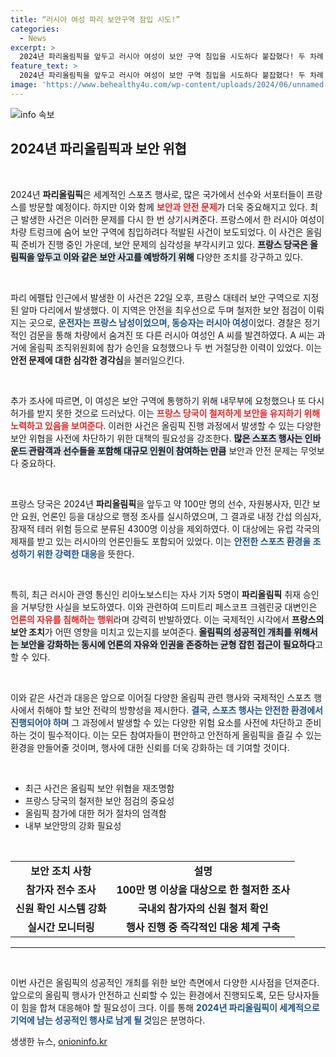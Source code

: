 ```yaml
---
title: “러시아 여성 파리 보안구역 잠입 시도!”
categories:
  - News
excerpt: >
  2024년 파리올림픽을 앞두고 러시아 여성이 보안 구역 침입을 시도하다 붙잡혔다! 두 차례 참가 요청이 거부된 그녀의 충격적인 행동에 경악한 프랑스 당국의 대응은? 클릭해서 자세한 내용을 확인하세요!
feature_text: >
  2024년 파리올림픽을 앞두고 러시아 여성이 보안 구역 침입을 시도하다 붙잡혔다! 두 차례 참가 요청이 거부된 그녀의 충격적인 행동에 경악한 프랑스 당국의 대응은? 클릭해서 자세한 내용을 확인하세요!
image: 'https://www.behealthy4u.com/wp-content/uploads/2024/06/unnamed-file.png'
---
```


<p><img src="https://www.behealthy4u.com/wp-content/uploads/2024/06/unnamed-file.png" alt="info 속보" /></p>

<h2 data-ke-size="size26">2024년 파리올림픽과 보안 위협</h2>

<p data-ke-size="size16">&nbsp;</p>

<p>2024년 <b>파리올림픽</b>은 세계적인 스포츠 행사로, 많은 국가에서 선수와 서포터들이 프랑스를 방문할 예정이다. 하지만 이와 함께 <b><span style="color: #ee2323;">보안과 안전 문제</span></b>가 더욱 중요해지고 있다. 최근 발생한 사건은 이러한 문제를 다시 한 번 상기시켜준다. 프랑스에서 한 러시아 여성이 차량 트렁크에 숨어 보안 구역에 침입하려다 적발된 사건이 보도되었다. 이 사건은 올림픽 준비가 진행 중인 가운데, 보안 문제의 심각성을 부각시키고 있다. <b><span style="background-color: #21538527;">프랑스 당국은 올림픽을 앞두고 이와 같은 보안 사고를 예방하기 위해</span></b> 다양한 조치를 강구하고 있다. </p>

<p data-ke-size="size16">&nbsp;</p>

<p>파리 에펠탑 인근에서 발생한 이 사건은 22일 오후, 프랑스 대테러 보안 구역으로 지정된 알마 다리에서 발생했다. 이 지역은 안전을 최우선으로 두며 철저한 보안 점검이 이뤄지는 곳으로, <b><span style="color: #1a5490;">운전자는 프랑스 남성이었으며, 동승자는 러시아 여성</span></b>이었다. 경찰은 정기적인 검문을 통해 차량에서 숨겨진 또 다른 러시아 여성인 A 씨를 발견하였다. A 씨는 과거에 올림픽 조직위원회에 참가 승인을 요청했으나 두 번 거절당한 이력이 있었다.  이는 <b>안전 문제에 대한 심각한 경각심</b>을 불러일으킨다.</p>

<p data-ke-size="size16">&nbsp;</p>

<p>추가 조사에 따르면, 이 여성은 보안 구역에 통행하기 위해 내무부에 요청했으나 또 다시 허가를 받지 못한 것으로 드러났다. 이는 <b><span style="color: #ee2323;">프랑스 당국이 철저하게 보안을 유지하기 위해 노력하고 있음을 보여준다</span></b>. 이러한 사건은 올림픽 진행 과정에서 발생할 수 있는 다양한 보안 위협을 사전에 차단하기 위한 대책의 필요성을 강조한다. <b><span style="background-color: #21538527;">많은 스포츠 행사는 인바운드 관람객과 선수들을 포함해 대규모 인원이 참여하는 만큼</span></b> 보안과 안전 문제는 무엇보다 중요하다. </p>

<p data-ke-size="size16">&nbsp;</p>

<p>프랑스 당국은 2024년 <b>파리올림픽</b>을 앞두고 약 100만 명의 선수, 자원봉사자, 민간 보안 요원, 언론인 등을 대상으로 행정 조사를 실시하였으며, 그 결과로 내정 간섭 의심자, 잠재적 테러 위험 등으로 분류된 4300명 이상을 제외하였다. 이 대상에는 유럽 각국의 제재를 받고 있는 러시아의 언론인들도 포함되어 있었다. 이는 <b><span style="color: #1a5490;">안전한 스포츠 환경을 조성하기 위한 강력한 대응</span></b>을 뜻한다. </p>

<p data-ke-size="size16">&nbsp;</p>

<p>특히, 최근 러시아 관영 통신인 리아노보스티는 자사 기자 5명이 <b>파리올림픽</b> 취재 승인을 거부당한 사실을 보도하였다. 이와 관련하여 드미트리 페스코프 크렘린궁 대변인은 <b><span style="color: #ee2323;">언론의 자유를 침해하는 행위</span></b>라며 강력히 반발하였다. 이는 국제적인 시각에서 <b>프랑스의 보안 조치</b>가 어떤 영향을 미치고 있는지를 보여준다. <b><span style="background-color: #21538527;">올림픽의 성공적인 개최를 위해서는 보안을 강화하는 동시에 언론의 자유와 인권을 존중하는 균형 잡힌 접근이 필요하다</span></b>고 할 수 있다.</p>

<p data-ke-size="size16">&nbsp;</p>

<p>이와 같은 사건과 대응은 앞으로 이어질 다양한 올림픽 관련 행사와 국제적인 스포츠 행사에서 취해야 할 보안 전략의 방향성을 제시한다. <b><span style="color: #1a5490;">결국, 스포츠 행사는 안전한 환경에서 진행되어야 하며</span></b> 그 과정에서 발생할 수 있는 다양한 위험 요소를 사전에 차단하고 준비하는 것이 필수적이다. 이는 모든 참여자들이 편안하고 안전하게 올림픽을 즐길 수 있는 환경을 만들어줄 것이며, 행사에 대한 신뢰를 더욱 강화하는 데 기여할 것이다.</p>

<p data-ke-size="size16">&nbsp;</p>

<ul>
    <li>최근 사건은 올림픽 보안 위협을 재조명함</li>
    <li>프랑스 당국의 철저한 보안 점검의 중요성</li>
    <li>올림픽 참가에 대한 허가 절차의 엄격함</li>
    <li>내부 보안망의 강화 필요성</li>
</ul>

<p data-ke-size="size16">&nbsp;</p>

<table style="width: 100%; border-collapse: collapse;">
    <tr>
        <td style="text-align: center; height: 17px;"><b>보안 조치 사항</b></td>
        <td style="text-align: center; height: 17px;"><b>설명</b></td>
    </tr>
    <tr>
        <td style="text-align: center; height: 17px;"><b>참가자 전수 조사</b></td>
        <td style="text-align: center; height: 17px;"><b>100만 명 이상을 대상으로 한 철저한 조사</b></td>
    </tr>
    <tr>
        <td style="text-align: center; height: 17px;"><b>신원 확인 시스템 강화</b></td>
        <td style="text-align: center; height: 17px;"><b>국내외 참가자의 신원 철저 확인</b></td>
    </tr>
    <tr>
        <td style="text-align: center; height: 17px;"><b>실시간 모니터링</b></td>
        <td style="text-align: center; height: 17px;"><b>행사 진행 중 즉각적인 대응 체계 구축</b></td>
    </tr>
</table>

<hr>

<p data-ke-size="size16">&nbsp;</p>

<p>이번 사건은 올림픽의 성공적인 개최를 위한 보안 측면에서 다양한 시사점을 던져준다. 앞으로의 올림픽 행사가 안전하고 신뢰할 수 있는 환경에서 진행되도록, 모든 당사자들이 힘을 합쳐 대응해야 할 필요성이 크다. 이를 통해 <b><span style="color: #1a5490;">2024년 파리올림픽이 세계적으로 기억에 남는 성공적인 행사로 남게 될 것</span></b>임은 분명하다.</p>
생생한 뉴스, <a href="https://onioninfo.kr" rel="dofollow">onioninfo.kr</a>


